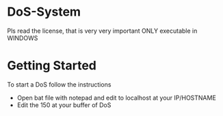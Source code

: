 # DoS-System
Pls read the license, that is very very important
ONLY executable in WINDOWS

# Getting Started
To start a DoS follow the instructions

- Open bat file with notepad and edit to localhost at your IP/HOSTNAME
- Edit the 150 at your buffer of DoS

